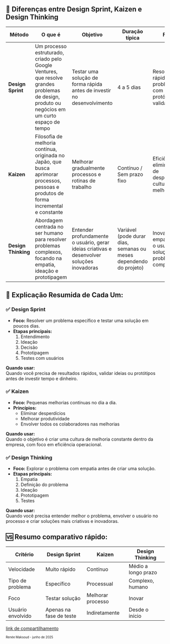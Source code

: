 ## 📌 Diferenças entre **Design Sprint**, **Kaizen** e **Design Thinking**

|Método|O que é|Objetivo|Duração típica|Foco|
|---|---|---|---|---|
|**Design Sprint**|Um processo estruturado, criado pelo Google Ventures, que resolve grandes problemas de design, produto ou negócios em um curto espaço de tempo|Testar uma solução de forma rápida antes de investir no desenvolvimento|4 a 5 dias|Resolução rápida de problemas com protótipo e validação|
|**Kaizen**|Filosofia de melhoria contínua, originada no Japão, que busca aprimorar processos, pessoas e produtos de forma incremental e constante|Melhorar gradualmente processos e rotinas de trabalho|Contínuo / Sem prazo fixo|Eficiência, eliminação de desperdícios, cultura de melhoria|
|**Design Thinking**|Abordagem centrada no ser humano para resolver problemas complexos, focando na empatia, ideação e prototipagem|Entender profundamente o usuário, gerar ideias criativas e desenvolver soluções inovadoras|Variável (pode durar dias, semanas ou meses dependendo do projeto)|Inovação, empatia com o usuário, solução de problemas complexos|

## 🎯 Explicação Resumida de Cada Um:

### ✅ Design Sprint

- **Foco:** Resolver um problema específico e testar uma solução em poucos dias.
- **Etapas principais:**
    1. Entendimento
    2. Ideação
    3. Decisão
    4. Prototipagem
    5. Testes com usuários

**Quando usar:**  
Quando você precisa de resultados rápidos, validar ideias ou protótipos antes de investir tempo e dinheiro.


### ✅ Kaizen

- **Foco:** Pequenas melhorias contínuas no dia a dia.
- **Princípios:**
    - Eliminar desperdícios
    - Melhorar produtividade
    - Envolver todos os colaboradores nas melhorias

**Quando usar:**  
Quando o objetivo é criar uma cultura de melhoria constante dentro da empresa, com foco em eficiência operacional.


### ✅ Design Thinking

- **Foco:** Explorar o problema com empatia antes de criar uma solução.
- **Etapas principais:**
    1. Empatia
    2. Definição do problema
    3. Ideação
    4. Prototipagem
    5. Testes

**Quando usar:**  
Quando você precisa entender melhor o problema, envolver o usuário no processo e criar soluções mais criativas e inovadoras.

## 🆚 Resumo comparativo rápido:

|Critério|Design Sprint|Kaizen|Design Thinking|
|---|---|---|---|
|Velocidade|Muito rápido|Contínuo|Médio a longo prazo|
|Tipo de problema|Específico|Processual|Complexo, humano|
|Foco|Testar solução|Melhorar processo|Inovar|
|Usuário envolvido|Apenas na fase de teste|Indiretamente|Desde o início|


[link de compartilhamento](<https://maksoud.github.io/Gest%C3%A3o%20de%20Projetos/Diferen%C3%A7as%20entre%20Design%20Sprint%2C%20Kaizen%20e%20Design%20Thinking>)

<sup><sub>
Renée Maksoud - junho de 2025
</sub></sup>